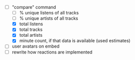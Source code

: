 - [ ] "compare" command
  - [ ] % unique listens of all tracks
  - [ ] % unique artists of all tracks
  - [x] total listens
  - [x] total tracks
  - [x] total artists
  - [x] minute count, if that data is available (used estimates)
- [ ] user avatars on embed
- [ ] rewrite how reactions are implemented

